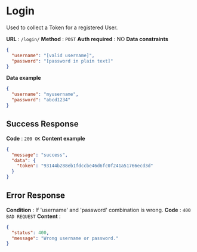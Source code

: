 # Login

Used to collect a Token for a registered User.

**URL** : `/login/`
**Method** : `POST`
**Auth required** : NO
**Data constraints**

```json
{
  "username": "[valid username]",
  "password": "[password in plain text]"
}
```

**Data example**

```json
{
  "username": "myusername",
  "password": "abcd1234"
}
```

## Success Response

**Code** : `200 OK`
**Content example**

```json
{
  "message": "success",
  "data": {
    "token": "93144b288eb1fdccbe46d6fc0f241a51766ecd3d"
  }
}
```

## Error Response

**Condition** : If 'username' and 'password' combination is wrong.
**Code** : `400 BAD REQUEST`
**Content** :

```json
{
  "status": 400,
  "message": "Wrong username or password."
}
```
